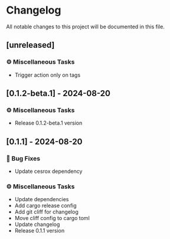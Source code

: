 # Changelog

All notable changes to this project will be documented in this file.

## [unreleased]

### ⚙️ Miscellaneous Tasks

- Trigger action only on tags

## [0.1.2-beta.1] - 2024-08-20

### ⚙️ Miscellaneous Tasks

- Release 0.1.2-beta.1 version

## [0.1.1] - 2024-08-20

### 🐛 Bug Fixes

- Update cesrox dependency

### ⚙️ Miscellaneous Tasks

- Update dependencies
- Add cargo release config
- Add git cliff for changelog
- Move cliff config to cargo toml
- Update changelog
- Release 0.1.1 version

<!-- generated by git-cliff -->
